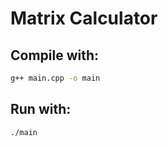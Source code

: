 
Matrix Calculator
================================


Compile with:
-----------------------------------

```bash
g++ main.cpp -o main
```

Run with:
-----------------------------------

```bash
./main
```

